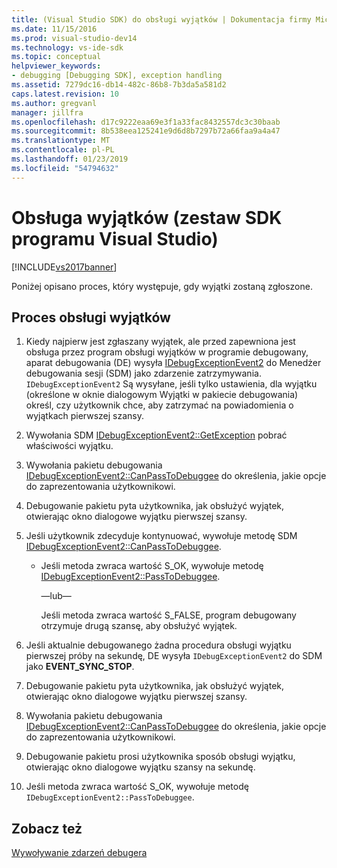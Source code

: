 ```yaml
---
title: (Visual Studio SDK) do obsługi wyjątków | Dokumentacja firmy Microsoft
ms.date: 11/15/2016
ms.prod: visual-studio-dev14
ms.technology: vs-ide-sdk
ms.topic: conceptual
helpviewer_keywords:
- debugging [Debugging SDK], exception handling
ms.assetid: 7279dc16-db14-482c-86b8-7b3da5a581d2
caps.latest.revision: 10
ms.author: gregvanl
manager: jillfra
ms.openlocfilehash: d17c9222eaa69e3f1a33fac8432557dc3c30baab
ms.sourcegitcommit: 8b538eea125241e9d6d8b7297b72a66faa9a4a47
ms.translationtype: MT
ms.contentlocale: pl-PL
ms.lasthandoff: 01/23/2019
ms.locfileid: "54794632"
---
```

# <a name="exception-handling-visual-studio-sdk"></a>Obsługa wyjątków (zestaw SDK programu Visual Studio)
[!INCLUDE[vs2017banner](../../includes/vs2017banner.md)]

Poniżej opisano proces, który występuje, gdy wyjątki zostaną zgłoszone.  
  
## <a name="exception-handling-process"></a>Proces obsługi wyjątków  
  
1.  Kiedy najpierw jest zgłaszany wyjątek, ale przed zapewniona jest obsługa przez program obsługi wyjątków w programie debugowany, aparat debugowania (DE) wysyła [IDebugExceptionEvent2](../../extensibility/debugger/reference/idebugexceptionevent2.md) do Menedżer debugowania sesji (SDM) jako zdarzenie zatrzymywania. `IDebugExceptionEvent2` Są wysyłane, jeśli tylko ustawienia, dla wyjątku (określone w oknie dialogowym Wyjątki w pakiecie debugowania) określ, czy użytkownik chce, aby zatrzymać na powiadomienia o wyjątkach pierwszej szansy.  
  
2.  Wywołania SDM [IDebugExceptionEvent2::GetException](../../extensibility/debugger/reference/idebugexceptionevent2-getexception.md) pobrać właściwości wyjątku.  
  
3.  Wywołania pakietu debugowania [IDebugExceptionEvent2::CanPassToDebuggee](../../extensibility/debugger/reference/idebugexceptionevent2-canpasstodebuggee.md) do określenia, jakie opcje do zaprezentowania użytkownikowi.  
  
4.  Debugowanie pakietu pyta użytkownika, jak obsłużyć wyjątek, otwierając okno dialogowe wyjątku pierwszej szansy.  
  
5.  Jeśli użytkownik zdecyduje kontynuować, wywołuje metodę SDM [IDebugExceptionEvent2::CanPassToDebuggee](../../extensibility/debugger/reference/idebugexceptionevent2-canpasstodebuggee.md).  
  
    -   Jeśli metoda zwraca wartość S_OK, wywołuje metodę [IDebugExceptionEvent2::PassToDebuggee](../../extensibility/debugger/reference/idebugexceptionevent2-passtodebuggee.md).  
  
         —lub—  
  
         Jeśli metoda zwraca wartość S_FALSE, program debugowany otrzymuje drugą szansę, aby obsłużyć wyjątek.  
  
6.  Jeśli aktualnie debugowanego żadna procedura obsługi wyjątku pierwszej próby na sekundę, DE wysyła `IDebugExceptionEvent2` do SDM jako **EVENT_SYNC_STOP**.  
  
7.  Debugowanie pakietu pyta użytkownika, jak obsłużyć wyjątek, otwierając okno dialogowe wyjątku pierwszej szansy.  
  
8.  Wywołania pakietu debugowania [IDebugExceptionEvent2::CanPassToDebuggee](../../extensibility/debugger/reference/idebugexceptionevent2-canpasstodebuggee.md) do określenia, jakie opcje do zaprezentowania użytkownikowi.  
  
9. Debugowanie pakietu prosi użytkownika sposób obsługi wyjątku, otwierając okno dialogowe wyjątku szansy na sekundę.  
  
10. Jeśli metoda zwraca wartość S_OK, wywołuje metodę `IDebugExceptionEvent2::PassToDebuggee`.  
  
## <a name="see-also"></a>Zobacz też  
 [Wywoływanie zdarzeń debugera](../../extensibility/debugger/calling-debugger-events.md)
